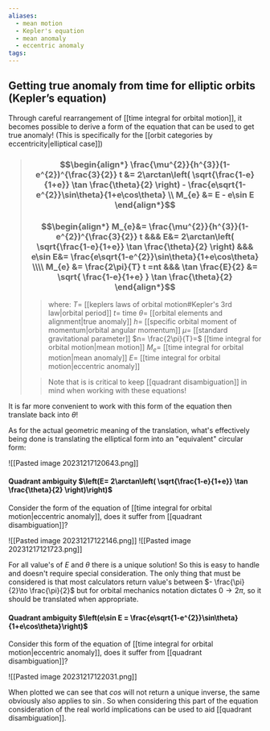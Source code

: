 ```yaml
---
aliases:
  - mean motion
  - Kepler's equation
  - mean anomaly
  - eccentric anomaly
tags:
---
```

 

## Getting true anomaly from time for elliptic orbits (Kepler’s equation)

Through careful rearrangement of [[time integral for orbital motion]], it becomes possible to derive a form of the equation that can be used to get true anomaly! (This is specifically for the [[orbit categories by eccentricity|elliptical case]])

> ### $$\begin{align*} \frac{\mu^{2}}{h^{3}}(1-e^{2})^{\frac{3}{2}} t  &= 2\arctan\left( \sqrt{\frac{1-e}{1+e}} \tan \frac{\theta}{2} \right) - \frac{e\sqrt{1-e^{2}}\sin\theta}{1+e\cos\theta} \\ M_{e} &= E - e\sin E \end{align*}$$
> ### $$\begin{align*} M_{e}&= \frac{\mu^{2}}{h^{3}}(1-e^{2})^{\frac{3}{2}} t &&& E&=  2\arctan\left( \sqrt{\frac{1-e}{1+e}} \tan \frac{\theta}{2} \right) &&&  e\sin E&=  \frac{e\sqrt{1-e^{2}}\sin\theta}{1+e\cos\theta} \\\\ M_{e} &= \frac{2\pi}{T} t =nt &&& \tan \frac{E}{2} &= \sqrt{ \frac{1-e}{1+e} } \tan \frac{\theta}{2} \end{align*}$$
>> where:
>> $T=$ [[keplers laws of orbital motion#Kepler's 3rd law|orbital period]]
>> $t=$ time
>> $\theta=$ [[orbital elements and alignment|true anomaly]]
>> $h=$ [[specific orbital moment of momentum|orbital angular momentum]]
>> $\mu=$ [[standard gravitational parameter]]
>> $n= \frac{2\pi}{T}=$ [[time integral for orbital motion|mean motion]]
>> $M_{e}=$ [[time integral for orbital motion|mean anomaly]]
>> $E=$ [[time integral for orbital motion|eccentric anomaly]]
>
>> Note that is is critical to keep [[quadrant disambiguation]] in mind when working with these equations!

It is far more convenient to work with this form of the equation then translate back into $\theta$! 

As for the actual geometric meaning of the translation, what's effectively being done is translating the elliptical form into an "equivalent" circular form:

![[Pasted image 20231217120643.png]]

#### Quadrant ambiguity $\left(E=  2\arctan\left( \sqrt{\frac{1-e}{1+e}} \tan \frac{\theta}{2} \right)\right)$

Consider the form of the equation of [[time integral for orbital motion|eccentric anomaly]], does it suffer from [[quadrant disambiguation]]? 

![[Pasted image 20231217122146.png]]
![[Pasted image 20231217121723.png]]

For all value's of $E$ and $\theta$ there is a unique solution! So this is easy to handle and doesn't require special consideration. The only thing that must be considered is that most calculators return value's between $- \frac{\pi}{2}\to \frac{\pi}{2}$ but for orbital mechanics notation dictates $0\to 2\pi$, so it should be translated when appropriate.

#### Quadrant ambiguity $\left(e\sin E =  \frac{e\sqrt{1-e^{2}}\sin\theta}{1+e\cos\theta}\right)$

Consider this form of the equation of [[time integral for orbital motion|eccentric anomaly]], does it suffer from [[quadrant disambiguation]]? 

![[Pasted image 20231217122031.png]]

When plotted we can see that $cos$ will not return a unique inverse, the same obviously also applies to $\sin$. So when considering this part of the equation consideration of the real world implications can be used to aid [[quadrant disambiguation]].
